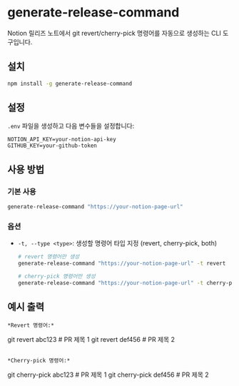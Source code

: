 # generate-release-command

Notion 릴리즈 노트에서 git revert/cherry-pick 명령어를 자동으로 생성하는 CLI 도구입니다.

## 설치

```bash
npm install -g generate-release-command
```

## 설정

`.env` 파일을 생성하고 다음 변수들을 설정합니다:

```
NOTION_API_KEY=your-notion-api-key
GITHUB_KEY=your-github-token
```

## 사용 방법

### 기본 사용

```bash
generate-release-command "https://your-notion-page-url"
```

### 옵션

- `-t, --type <type>`: 생성할 명령어 타입 지정 (revert, cherry-pick, both)

  ```bash
  # revert 명령어만 생성
  generate-release-command "https://your-notion-page-url" -t revert

  # cherry-pick 명령어만 생성
  generate-release-command "https://your-notion-page-url" -t cherry-pick
  ```

## 예시 출력

```
*Revert 명령어:*
```

git revert abc123 # PR 제목 1
git revert def456 # PR 제목 2

```

*Cherry-pick 명령어:*
```

git cherry-pick abc123 # PR 제목 1
git cherry-pick def456 # PR 제목 2

```

```
